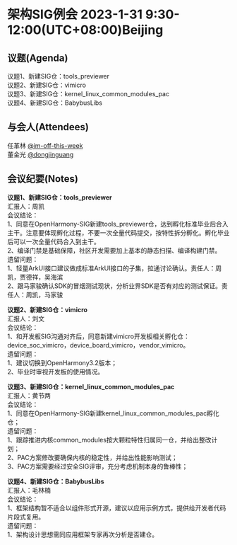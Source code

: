 # 架构SIG例会 2023-1-31 9:30-12:00(UTC+08:00)Beijing

## 议题(Agenda)

议题1、新建SIG仓：tools_previewer  
议题2、新建SIG仓：vimicro  
议题3、新建SIG仓：kernel_linux_common_modules_pac  
议题4、新建SIG仓：BabybusLibs  

## 与会人(Attendees)

任革林 [@im-off-this-week](https://gitee.com/im-off-this-week)  
董金光 [@dongjinguang](https://gitee.com/dongjinguang)  

## 会议纪要(Notes)

**议题1、新建SIG仓：tools_previewer**  
汇报人：周凯  
会议结论：  
1、同意在OpenHarmony-SIG新建tools_previewer仓，达到孵化标准毕业后合入主干。注意要体现孵化过程，不要一次全量代码提交，按特性拆分孵化。孵化毕业后可以一次全量代码合入到主干。  
2、编译门禁是基础保障，社区开发需要加上基本的静态扫描、编译构建门禁。  
遗留问题：  
1、轻量ArkUI接口建议做成标准ArkUI接口的子集，拉通讨论确认。责任人：周凯，贾德祥，吴海滨  
2、跟马家骏确认SDK的冒烟测试现状，分析业界SDK是否有对应的测试保证。责任人：周凯，马家骏  

**议题2、新建SIG仓：vimicro**  
汇报人：刘文  
会议结论：  
1、和开发板SIG沟通对齐后，同意新建vimicro开发板相关孵化仓：device_soc_vimicro，device_board_vimicro，vendor_vimicro。  
遗留问题：  
1、建议切换到OpenHarmony3.2版本；  
2、毕业时审视开发板的使用情况。  

**议题3、新建SIG仓：kernel_linux_common_modules_pac**  
汇报人：黄节两  
会议结论：  
1、同意在OpenHarmony-SIG新建kernel_linux_common_modules_pac孵化仓；  
遗留问题：  
1、跟踪推进内核common_modules按大颗粒特性归属同一仓，并给出整改计划；  
2、PAC方案修改要确保内核的稳定性，并给出性能影响测试；  
3、PAC方案需要经过安全SIG评审，充分考虑机制本身的鲁棒性；  

**议题4、新建SIG仓：BabybusLibs**  
汇报人：毛林楠  
会议结论：  
1、框架结构暂不适合以组件形式开源，建议以应用示例方式，提供给开发者代码片段式复用。  
遗留问题：  
1、架构设计思想需同应用框架专家再次分析是否建仓。  
